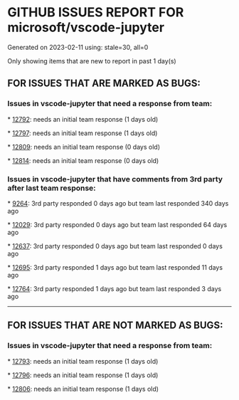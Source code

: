 
# GITHUB ISSUES REPORT FOR microsoft/vscode-jupyter


Generated on 2023-02-11 using: stale=30, all=0


Only showing items that are new to report in past 1 day(s)


## FOR ISSUES THAT ARE MARKED AS BUGS:


### Issues in vscode-jupyter that need a response from team:


\* [12792](https://github.com/microsoft/vscode-jupyter/issues/12792 "Infinitely connecting to kernel"): needs an initial team response (1 days old)

\* [12797](https://github.com/microsoft/vscode-jupyter/issues/12797 "Unhandled @jupyterlab kernel exception"): needs an initial team response (1 days old)

\* [12809](https://github.com/microsoft/vscode-jupyter/issues/12809 "GridspecLayout isn't rendered"): needs an initial team response (0 days old)

\* [12814](https://github.com/microsoft/vscode-jupyter/issues/12814 "KaTeX parse error with third derivative"): needs an initial team response (0 days old)

### Issues in vscode-jupyter that have comments from 3rd party after last team response:


\* [9264](https://github.com/microsoft/vscode-jupyter/issues/9264 "Data viewer is not recognizing objects of `pandas.DataFrame` subclass"): 3rd party responded 0 days ago but team last responded 340 days ago

\* [12029](https://github.com/microsoft/vscode-jupyter/issues/12029 "Duplicate intellisense tooltips and dropdowns"): 3rd party responded 0 days ago but team last responded 64 days ago

\* [12637](https://github.com/microsoft/vscode-jupyter/issues/12637 "MRU kernel picker won't open existing servers list"): 3rd party responded 0 days ago but team last responded 0 days ago

\* [12695](https://github.com/microsoft/vscode-jupyter/issues/12695 "Identify flaky kernel failures"): 3rd party responded 1 days ago but team last responded 11 days ago

\* [12764](https://github.com/microsoft/vscode-jupyter/issues/12764 "Cannot open and run a Jupyter Notebook inside a workspace"): 3rd party responded 1 days ago but team last responded 3 days ago

---

## FOR ISSUES THAT ARE NOT MARKED AS BUGS:


### Issues in vscode-jupyter that need a response from team:


\* [12793](https://github.com/microsoft/vscode-jupyter/issues/12793 "SVG adjust width, fit to display width"): needs an initial team response (1 days old)

\* [12796](https://github.com/microsoft/vscode-jupyter/issues/12796 "Implement R and SQL code with Python in the same Jupyter Notebook"): needs an initial team response (1 days old)

\* [12806](https://github.com/microsoft/vscode-jupyter/issues/12806 "C/C++ support for jupyter in VSCode"): needs an initial team response (1 days old)
